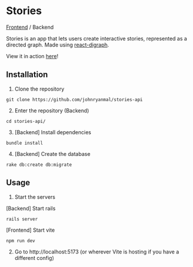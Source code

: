 # Stories
[Frontend](https://github.com/johnryanmal/stories#stories) / Backend

Stories is an app that lets users create interactive stories, represented as a directed graph. Made using [react-digraph](https://github.com/uber/react-digraph).

View it in action [here](johnryanmal.github.io/stories/)!

## Installation
1. Clone the repository
```shell
git clone https://github.com/johnryanmal/stories-api
```

2. Enter the repository (Backend)
```shell
cd stories-api/
```

3. [Backend] Install dependencies
```shell
bundle install
```

4. [Backend] Create the database
```shell
rake db:create db:migrate
```

## Usage

1. Start the servers

[Backend] Start rails
```shell
rails server
```

[Frontend] Start vite
```shell
npm run dev
```

2. Go to http://localhost:5173 (or wherever Vite is hosting if you have a different config)

